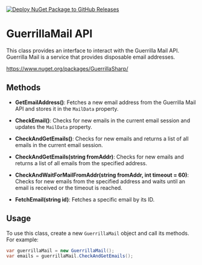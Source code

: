 [![Deploy NuGet Package to GitHub Releases](https://github.com/reubinoff/GuerrillaSharp/actions/workflows/package.yml/badge.svg?branch=master)](https://github.com/reubinoff/GuerrillaSharp/actions/workflows/package.yml)

# GuerrillaMail API

This class provides an interface to interact with the Guerrilla Mail API. Guerrilla Mail is a service that provides disposable email addresses.

https://www.nuget.org/packages/GuerrillaSharp/


## Methods

- **GetEmailAddress()**: Fetches a new email address from the Guerrilla Mail API and stores it in the `MailData` property.

- **CheckEmail()**: Checks for new emails in the current email session and updates the `MailData` property.

- **CheckAndGetEmails()**: Checks for new emails and returns a list of all emails in the current email session.

- **CheckAndGetEmails(string fromAddr)**: Checks for new emails and returns a list of all emails from the specified address.

- **CheckAndWaitForMailFromAddr(string fromAddr, int timeout = 60)**: Checks for new emails from the specified address and waits until an email is received or the timeout is reached.

- **FetchEmail(string id)**: Fetches a specific email by its ID.

## Usage

To use this class, create a new `GuerrillaMail` object and call its methods. For example:

```csharp
var guerrillaMail = new GuerrillaMail();
var emails = guerrillaMail.CheckAndGetEmails();